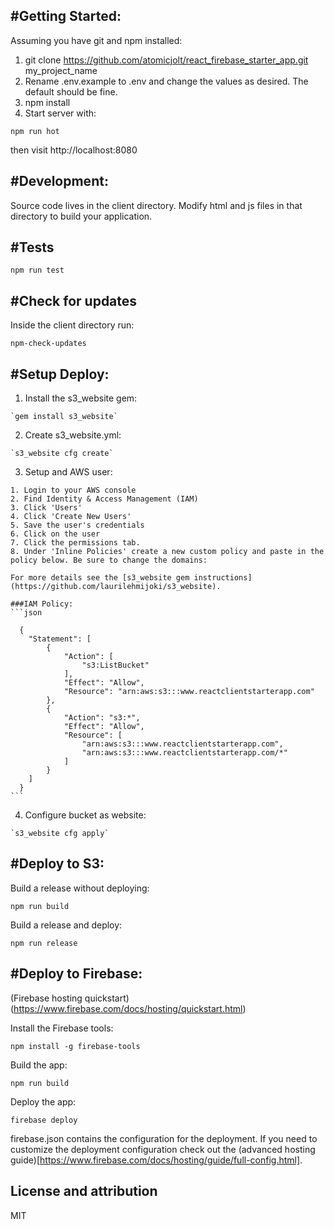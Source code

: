 #Getting Started:
-----------------------

Assuming you have git and npm installed:

1. git clone https://github.com/atomicjolt/react_firebase_starter_app.git my_project_name
2. Rename .env.example to .env and change the values as desired. The default should be fine.
3. npm install
4. Start server with:

  `npm run hot`

then visit http://localhost:8080


#Development:
-----------------------
Source code lives in the client directory. Modify html and js files in that directory to build your 
application.


#Tests
-----------
  `npm run test`
    

#Check for updates
-----------
Inside the client directory run:

  `npm-check-updates`


#Setup Deploy:
-----------------------

  1. Install the s3_website gem:
  
    `gem install s3_website`

  2. Create s3_website.yml:

    `s3_website cfg create`

  3. Setup and AWS user:

    1. Login to your AWS console
    2. Find Identity & Access Management (IAM)
    3. Click 'Users'
    4. Click 'Create New Users'
    5. Save the user's credentials
    6. Click on the user
    7. Click the permissions tab.
    8. Under 'Inline Policies' create a new custom policy and paste in the policy below. Be sure to change the domains:

    For more details see the [s3_website gem instructions](https://github.com/laurilehmijoki/s3_website).

    ###IAM Policy:
    ```json

      {
        "Statement": [
            {
                "Action": [
                    "s3:ListBucket"
                ],
                "Effect": "Allow",
                "Resource": "arn:aws:s3:::www.reactclientstarterapp.com"
            },
            {
                "Action": "s3:*",
                "Effect": "Allow",
                "Resource": [
                    "arn:aws:s3:::www.reactclientstarterapp.com",
                    "arn:aws:s3:::www.reactclientstarterapp.com/*"
                ]
            }
        ]
      }
    ```

  4. Configure bucket as website:

    `s3_website cfg apply`
   

#Deploy to S3:
-----------------------

  Build a release without deploying:

  `npm run build`
  

  Build a release and deploy:
  
  `npm run release`

#Deploy to Firebase:
-----------------------
(Firebase hosting quickstart)(https://www.firebase.com/docs/hosting/quickstart.html)

  Install the Firebase tools:

  `npm install -g firebase-tools`


  Build the app:
  
  `npm run build`

  Deploy the app:

  `firebase deploy`

firebase.json contains the configuration for the deployment. If you need to customize the 
deployment configuration check out the (advanced hosting guide)[https://www.firebase.com/docs/hosting/guide/full-config.html].

License and attribution
-----------------------
MIT